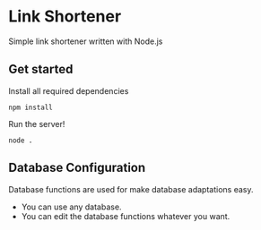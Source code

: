 # Link Shortener
Simple link shortener written with Node.js

## Get started
Install all required dependencies
```
npm install
```
Run the server!
```
node .
```

## Database Configuration
Database functions are used for make database adaptations easy.
- You can use any database.
- You can edit the database functions whatever you want.

